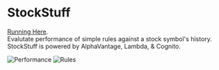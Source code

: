 # StockStuff
[Running Here](http://stockstuffweb.s3-website-us-west-2.amazonaws.com/home.html).<br/>
Evalutate performance of simple rules against a stock symbol's history.  StockStuff is powered by AlphaVantage, Lambda, & Cognito.

![Performance](/rmde/performance.png)
![Rules](/rmde/rule.png)